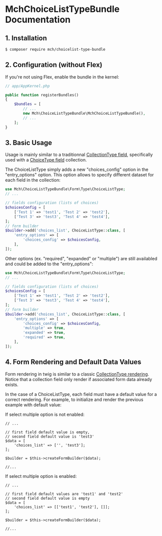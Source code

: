 MchChoiceListTypeBundle Documentation
=====================================

## 1. Installation

``` bash
$ composer require mch/choicelist-type-bundle
```

## 2. Configuration (without Flex)

If you're not using Flex, enable the bundle in the kernel:

```php
// app/AppKernel.php

public function registerBundles()
{
    $bundles = [
        // ...
        new Mch\ChoiceListTypeBundle\MchChoiceListTypeBundle(),
        // ...
    ];
}
```

## 3. Basic Usage

Usage is mainly similar to a traditionnal [CollectionType field](https://symfony.com/doc/current/reference/forms/types/collection.html),
specifically used with a [ChoiceType field](https://symfony.com/doc/current/reference/forms/types/choice.html) collection.

The ChoiceListType simply adds a new "choices_config" option in the "entry_options" option.
This option allows to specify different dataset for each field in the collection:

``` php
use Mch\ChoiceListTypeBundle\Form\Type\ChoiceListType;
// ...

// fields configuration (lists of choices)
$choicesConfig = [
    ['Test 1' => 'test1', 'Test 2' => 'test2'],
    ['Test 3' => 'test3', 'Test 4' => 'test4'],
];
// form builder
$builder->add('choices_list', ChoiceListType::class, [
    'entry_options' => [
        'choices_config' => $choicesConfig,
    ],
]);
```

Other options (ex. "required", "expanded" or "multiple") are still availabled and could be added to the "entry_options":

``` php
use Mch\ChoiceListTypeBundle\Form\Type\ChoiceListType;
// ...

// fields configuration (lists of choices)
$choicesConfig = [
    ['Test 1' => 'test1', 'Test 2' => 'test2'],
    ['Test 3' => 'test3', 'Test 4' => 'test4'],
];
// form builder
$builder->add('choices_list', ChoiceListType::class, [
    'entry_options' => [
        'choices_config' => $choicesConfig,
        'multiple' => true,
        'expanded' => true,
        'required' => true,
    ],
]);
```

## 4. Form Rendering and Default Data Values

Form rendering in twig is similar to a classic [CollectionType rendering](https://symfony.com/doc/current/reference/forms/types/collection.html#basic-usage).
Notice that a collection field only render if associated form data already exists.

In the case of a ChoiceListType, each field must have a default value for a correct rendering.
For example, to initialize and render the previous example with default value:

If select multiple option is not enabled:

```
// ...

// first field default value is empty,
// second field default value is 'test3'
$data = [
    'choices_list' => ['', 'test3'];
];

$builder = $this->createFormBuilder($data);

//...
```

If select multiple option is enabled:

```
// ...

// first field default values are 'test1' and 'test2'
// second field default value is empty
$data = [
    'choices_list' => [['test1', 'test2'], []];
];

$builder = $this->createFormBuilder($data);

//...
```
